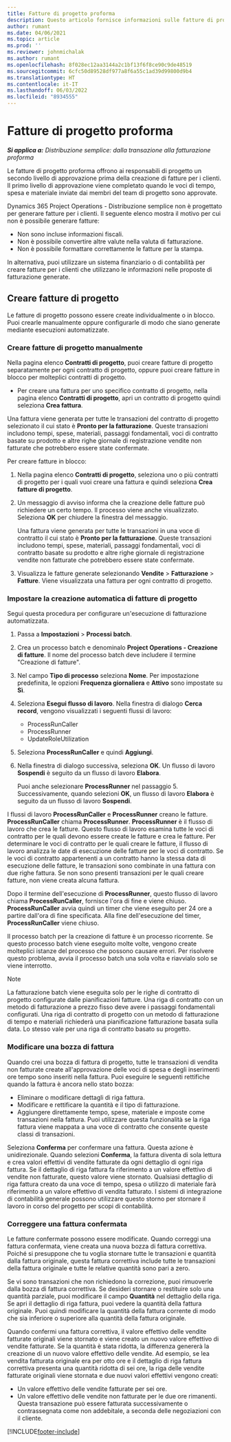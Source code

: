 ```yaml
---
title: Fatture di progetto proforma
description: Questo articolo fornisce informazioni sulle fatture di progetto proforma in Project Operations.
author: rumant
ms.date: 04/06/2021
ms.topic: article
ms.prod: ''
ms.reviewer: johnmichalak
ms.author: rumant
ms.openlocfilehash: 8f028ec12aa3144a2c1bf13f6f8ce90c9de48519
ms.sourcegitcommit: 6cfc50d89528df977a8f6a55c1ad39d99800d9b4
ms.translationtype: HT
ms.contentlocale: it-IT
ms.lasthandoff: 06/03/2022
ms.locfileid: "8934555"
---
```

# <a name="proforma-project-invoices"></a>Fatture di progetto proforma

_**Si applica a:** Distribuzione semplice: dalla transazione alla fatturazione proforma_

Le fatture di progetto proforma offrono ai responsabili di progetto un secondo livello di approvazione prima della creazione di fatture per i clienti. Il primo livello di approvazione viene completato quando le voci di tempo, spesa e materiale inviate dai membri del team di progetto sono approvate.

Dynamics 365 Project Operations - Distribuzione semplice non è progettato per generare fatture per i clienti. Il seguente elenco mostra il motivo per cui non è possibile generare fatture:

- Non sono incluse informazioni fiscali.
- Non è possibile convertire altre valute nella valuta di fatturazione.
- Non è possibile formattare correttamente le fatture per la stampa.

In alternativa, puoi utilizzare un sistema finanziario o di contabilità per creare fatture per i clienti che utilizzano le informazioni nelle proposte di fatturazione generate.

## <a name="creating-project-invoices"></a>Creare fatture di progetto

Le fatture di progetto possono essere create individualmente o in blocco. Puoi crearle manualmente oppure configurarle di modo che siano generate mediante esecuzioni automatizzate.

### <a name="manually-create-project-invoices"></a>Creare fatture di progetto manualmente 

Nella pagina elenco **Contratti di progetto**, puoi creare fatture di progetto separatamente per ogni contratto di progetto, oppure puoi creare fatture in blocco per molteplici contratti di progetto.

   - Per creare una fattura per uno specifico contratto di progetto, nella pagina elenco **Contratti di progetto**, apri un contratto di progetto quindi seleziona **Crea fattura**.

   Una fattura viene generata per tutte le transazioni del contratto di progetto selezionato il cui stato è **Pronto per la fatturazione**. Queste transazioni includono tempi, spese, materiali, passaggi fondamentali, voci di contratto basate su prodotto e altre righe giornale di registrazione vendite non fatturate che potrebbero essere state confermate.

Per creare fatture in blocco:

1. Nella pagina elenco **Contratti di progetto**, seleziona uno o più contratti di progetto per i quali vuoi creare una fattura e quindi seleziona **Crea fatture di progetto**.
2. Un messaggio di avviso informa che la creazione delle fatture può richiedere un certo tempo. Il processo viene anche visualizzato. Seleziona **OK** per chiudere la finestra del messaggio.

   Una fattura viene generata per tutte le transazioni in una voce di contratto il cui stato è **Pronto per la fatturazione**. Queste transazioni includono tempi, spese, materiali, passaggi fondamentali, voci di contratto basate su prodotto e altre righe giornale di registrazione vendite non fatturate che potrebbero essere state confermate.

3. Visualizza le fatture generate selezionando **Vendite** \> **Fatturazione** \> **Fatture**. Viene visualizzata una fattura per ogni contratto di progetto.

### <a name="set-up-automated-creation-of-project-invoices"></a>Impostare la creazione automatica di fatture di progetto 

Segui questa procedura per configurare un'esecuzione di fatturazione automatizzata.

1. Passa a **Impostazioni** \> **Processi batch**.
2. Crea un processo batch e denominalo **Project Operations - Creazione di fatture**. Il nome del processo batch deve includere il termine "Creazione di fatture".
3. Nel campo **Tipo di processo** seleziona **Nome**. Per impostazione predefinita, le opzioni **Frequenza giornaliera** e **Attivo** sono impostate su **Sì**.
4. Seleziona **Esegui flusso di lavoro**. Nella finestra di dialogo **Cerca record**, vengono visualizzati i seguenti flussi di lavoro:

    - ProcessRunCaller
    - ProcessRunner
    - UpdateRoleUtilization

5. Seleziona **ProcessRunCaller** e quindi **Aggiungi**.
6. Nella finestra di dialogo successiva, seleziona **OK**. Un flusso di lavoro **Sospendi** è seguito da un flusso di lavoro **Elabora**.

    Puoi anche selezionare **ProcessRunner** nel passaggio 5. Successivamente, quando selezioni **OK**, un flusso di lavoro **Elabora** è seguito da un flusso di lavoro **Sospendi**.

I flussi di lavoro **ProcessRunCaller** e **ProcessRunner** creano le fatture. **ProcessRunCaller** chiama **ProcessRunner**. **ProcessRunner** è il flusso di lavoro che crea le fatture. Questo flusso di lavoro esamina tutte le voci di contratto per le quali devono essere create le fatture e crea le fatture. Per determinare le voci di contratto per le quali creare le fatture, il flusso di lavoro analizza le date di esecuzione delle fatture per le voci di contratto. Se le voci di contratto appartenenti a un contratto hanno la stessa data di esecuzione delle fatture, le transazioni sono combinate in una fattura con due righe fattura. Se non sono presenti transazioni per le quali creare fatture, non viene creata alcuna fattura.

Dopo il termine dell'esecuzione di **ProcessRunner**, questo flusso di lavoro chiama **ProcessRunCaller**, fornisce l'ora di fine e viene chiuso. **ProcessRunCaller** avvia quindi un timer che viene eseguito per 24 ore a partire dall'ora di fine specificata. Alla fine dell'esecuzione del timer, **ProcessRunCaller** viene chiuso.

Il processo batch per la creazione di fatture è un processo ricorrente. Se questo processo batch viene eseguito molte volte, vengono create molteplici istanze del processo che possono causare errori. Per risolvere questo problema, avvia il processo batch una sola volta e riavvialo solo se viene interrotto.

> [!NOTE]
> La fatturazione batch viene eseguita solo per le righe di contratto di progetto configurate dalle pianificazioni fatture. Una riga di contratto con un metodo di fatturazione a prezzo fisso deve avere i passaggi fondamentali configurati. Una riga di contratto di progetto con un metodo di fatturazione di tempo e materiali richiederà una pianificazione fatturazione basata sulla data. Lo stesso vale per una riga di contratto basato su progetto.      
 
### <a name="edit-a-draft-invoice"></a>Modificare una bozza di fattura

Quando crei una bozza di fattura di progetto, tutte le transazioni di vendita non fatturate create all'approvazione delle voci di spesa e degli inserimenti ore tempo sono inseriti nella fattura. Puoi eseguire le seguenti rettifiche quando la fattura è ancora nello stato bozza:

- Eliminare o modificare dettagli di riga fattura.
- Modificare e rettificare la quantità e il tipo di fatturazione.
- Aggiungere direttamente tempo, spese, materiale e imposte come transazioni nella fattura. Puoi utilizzare questa funzionalità se la riga fattura viene mappata a una voce di contratto che consente queste classi di transazioni.

Seleziona **Conferma** per confermare una fattura. Questa azione è unidirezionale. Quando selezioni **Conferma**, la fattura diventa di sola lettura e crea valori effettivi di vendite fatturate da ogni dettaglio di ogni riga fattura. Se il dettaglio di riga fattura fa riferimento a un valore effettivo di vendite non fatturate, questo valore viene stornato. Qualsiasi dettaglio di riga fattura creato da una voce di tempo, spesa o utilizzo di materiale farà riferimento a un valore effettivo di vendita fatturato. I sistemi di integrazione di contabilità generale possono utilizzare questo storno per stornare il lavoro in corso del progetto per scopi di contabilità.

### <a name="correct-a-confirmed-invoice"></a>Correggere una fattura confermata

Le fatture confermate possono essere modificate. Quando correggi una fattura confermata, viene creata una nuova bozza di fattura correttiva. Poiché si presuppone che tu voglia stornare tutte le transazioni e quantità dalla fattura originale, questa fattura correttiva include tutte le transazioni della fattura originale e tutte le relative quantità sono pari a zero.

Se vi sono transazioni che non richiedono la correzione, puoi rimuoverle dalla bozza di fattura correttiva. Se desideri stornare o restituire solo una quantità parziale, puoi modificare il campo **Quantità** nel dettaglio della riga. Se apri il dettaglio di riga fattura, puoi vedere la quantità della fattura originale. Puoi quindi modificare la quantità della fattura corrente di modo che sia inferiore o superiore alla quantità della fattura originale.

Quando confermi una fattura correttiva, il valore effettivo delle vendite fatturate originali viene stornato e viene creato un nuovo valore effettivo di vendite fatturate. Se la quantità è stata ridotta, la differenza genererà la creazione di un nuovo valore effettivo delle vendite. Ad esempio, se lea vendita fatturata originale era per otto ore e il dettaglio di riga fattura correttiva presenta una quantità ridotta di sei ore, la riga delle vendite fatturate originali viene stornata e due nuovi valori effettivi vengono creati:

- Un valore effettivo delle vendite fatturate per sei ore.
- Un valore effettivo delle vendite non fatturate per le due ore rimanenti. Questa transazione può essere fatturata successivamente o contrassegnata come non addebitale, a seconda delle negoziazioni con il cliente.



[!INCLUDE[footer-include](../../includes/footer-banner.md)]
